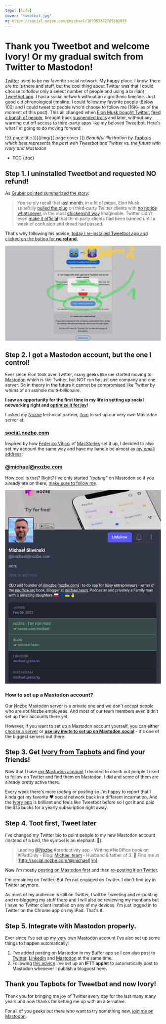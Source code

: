```yaml
---
tags: [life]
cover: "tweetbot.jpg"
m: https://social.nozbe.com/@michael/109953372705102025
---
```


# Thank you Tweetbot and welcome Ivory! Or my gradual switch from Twitter to Mastodon!

[Twitter][t] used to be my favorite social network. My happy place. I know, there are trolls there and stuff, but the cool thing about Twitter was that I could choose to follow only a select number of people and using a brilliant [Tweetbot app][tt]. I had a social network without an algorithmic timeline. Just good old chronological timeline. I could follow my favorite people (Below 100) and I could tweet to people who'd choose to follow me (16K+ as of the moment of this post). This all changed when [Elon Musk bought Twitter](/escorting), [fired a bunch of people](/elon), brought back [suspended trolls](https://mobile.twitter.com/realDonaldTrump) and later, without any warning cut off access to third-party apps like my beloved Tweetbot. Here's what I'm going to do moving forward:

<!--More-->

![{{ page.title }}](/img/{{ page.cover }})
*Beautiful illustration by [Tapbots][tt] which best represents the past with Tweetbot and Twitter vs. the future with Ivory and Mastodon*

* TOC
{:toc}

## Step 1. I uninstalled Tweetbot and requested NO refund!

As [Gruber pointed summarized the story](https://daringfireball.net/2023/03/tweetbot_and_twitterrific_face_the_cliff):

> You surely recall that [last month](https://daringfireball.net/linked/2023/01/), in a fit of pique, Elon Musk spitefully [pulled the plug](https://daringfireball.net/linked/2023/01/13/end-nigh-for-third-party-twitter-clients) on third-party Twitter clients with [no notice whatsoever](https://furbo.org/2023/01/15/the-shit-show/), in the most [chickenshit way](https://daringfireball.net/linked/2023/01/17/twitter-weak-sauce) imaginable. Twitter didn’t even [make it official](https://www.engadget.com/twitter-new-developer-terms-ban-third-party-clients-211247096.html) that third-party clients had been banned until a week of confusion and dread had passed.

That's why following his advice, [today I re-installed Tweetbot app and clicked on the button for **no refund**.](https://social.nozbe.com/@michael/109952880052543980)

![{{ page.title }} 2](/img/tweetbot-2.jpg)

## Step 2. I got a Mastodon account, but the one I control!

Ever since Elon took over Twitter, many geeks like me started moving to [Mastodon](https://joinmastodon.org) which is like Twitter, but NOT run by just one company and one server. So in theory in the future it cannot be compromised like Twitter by whims of an asshole multi-billionaire.

**I saw an opportunity for the first time in my life in setting up  social networking right and [optimize it for joy](https://michael.team/mini13ultra/#the-joy-of-using-the-smallest-iphone)!**

I asked my [Nozbe][n] technical partner, [Tom](https://social.nozbe.com/@tom/) to set up our very own Mastodon server at:

### [social.nozbe.com](https://social.nozbe.com/public/local)

Inspired by how [Federico Viticci](https://mastodon.macstories.net/@viticci) of [MacStories](https://www.macstories.net/) set it up, I decided to also set my account the same way and have my handle be almost as [my email address](/contact):

### [@michael@nozbe.com][m]

How cool is that? Right? I've only started *"tooting"* on Mastodon so if you already are on there, [make sure to follow me][m].

![{{ page.title }} 3](/img/tweetbot-3.jpg)

### How to set up a Mastodon account?

Our [Nozbe][n] Mastodon server is a private one and we don't accept people who are not Nozbe employees. And most of our team members even didn't set up their accounts there yet.

However, if you want to set up a Mastodon account yourself, you can either [choose a server](https://joinmastodon.org/servers) or **[use my invite to set up on Mastodon.social][f]** - it's one of the biggest servers out there. 

## Step 3. Get [Ivory from Tapbots][i] and find your friends!

Now that I have [my Mastodon account][m] I decided to check out people I used to follow on Twitter and find them on Mastodon. I did and some of them are already pretty active there.

Every week there's more *tooting* or *posting* so I'm happy to report that I kinda got my favorite ❤️ social network back in a different incarnation. And the [Ivory app][i] is brilliant and feels like Tweetbot before so I got it and paid the $15 bucks for a yearly subscription right away.

## Step 4. Toot first, Tweet later

I've changed my Twitter bio to point people to my new Mastodon account (instead of a bird, the symbol is an elephant: 🐘):

> Leading [@Nozbe](https://twitter.com/Nozbe) #productivity app - Writing #NoOffice book on #iPadOnly - Blog: [Michael.team](https://michael.team) - Husband & father of 3. 🐘 Find me at [http://social.nozbe.com/@michael][m]

Now I'm mostly [posting on Mastodon first](https://social.nozbe.com/@michael/109952880052543980) and then [re-posting it on Twitter](https://twitter.com/MSliwinski/status/1631216912251191296).

I'm remaining on Twitter. But I'm not engaged on Twitter. I don't find joy in Twitter anymore.

As most of my audience is still on Twitter, I will be Tweeting and re-posting and re-blogging my stuff there and I will also be reviewing my mentions but I have no Twitter client installed on any of my devices. I'm just logged in to Twitter on the Chrome app on my iPad. That's it.

## Step 5. Integrate with Mastodon properly.

Ever since I've set up [my very own Mastodon account][m] I've also set up some things to happen automatically:

1. I've added posting on Mastodon in my Buffer app so I can also post to [Twitter][t], [LinkedIn](https://michael.gratis/in) and [Mastodon][m] at the same time.
2. Following [this advice](https://www.jessesquires.com/blog/2022/12/15/rss-to-mastodon/) I've set up an **IFTT applet** to automatically post to Mastodon whenever I publish a blogpost here.

## Thank you Tapbots for Tweetbot and now Ivory!

Thank you for bringing me joy of Twitter every day for the last many many years and now thanks for setting me up with an alternative.

For all of you geeks out there who want to try something new, [join me on Mastodon][m].

[f]: https://mastodon.social/invite/HRjPoL9Y
[i]: https://tapbots.com/ivory/
[m]: https://social.nozbe.com/@michael
[t]: https://twitter.com/MSliwinski
[tt]: https://tapbots.com/tweetbot/
[n]: https://michael.gratis/nozbe
[np]: https://michael.gratis/nozbepersonal
